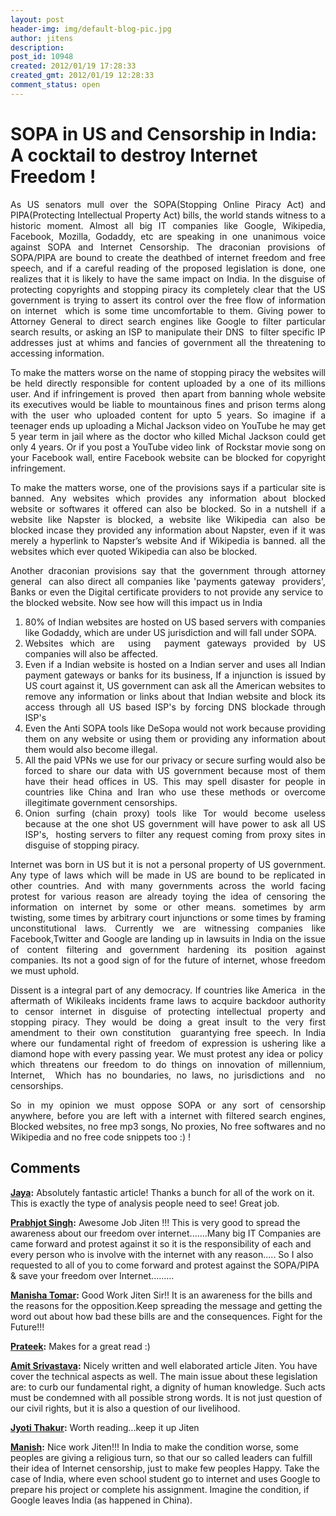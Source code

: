 ```yaml
---
layout: post
header-img: img/default-blog-pic.jpg
author: jitens
description: 
post_id: 10948
created: 2012/01/19 17:28:33
created_gmt: 2012/01/19 12:28:33
comment_status: open
---
```


# SOPA in US and Censorship in India: A cocktail to destroy Internet Freedom !

<p style="text-align: justify;">As US senators mull over the SOPA(Stopping Online Piracy Act) and PIPA(Protecting Intellectual Property Act) bills, the world stands witness to a historic moment. Almost all big IT companies like Google, Wikipedia, Facebook, Mozilla, Godaddy, etc are speaking in one unanimous voice against SOPA and Internet Censorship. The draconian provisions of SOPA/PIPA are bound to create the deathbed of internet freedom and free speech, and if a careful reading of the proposed legislation is done, one realizes that it is likely to have the same impact on India.
In the disguise of protecting copyrights and stopping piracy its completely clear that the US government is trying to assert its control over the free flow of information on internet  which is some time uncomfortable to them. Giving power to Attorney General to direct search engines like Google to filter particular search results, or asking an ISP to manipulate their DNS  to filter specific IP addresses just at whims and fancies of government all the threatening to accessing information. <!--more--></p>

<p style="text-align: justify;">To make the matters worse on the name of stopping piracy the websites will be held directly responsible for content uploaded by a one of its millions user. And if infringement is proved  then apart from banning whole website its executives would be liable to mountainous fines and prison terms along with the user who uploaded content for upto 5 years. So imagine if a teenager ends up uploading a Michal Jackson video on YouTube he may get 5 year term in jail where as the doctor who killed Michal Jackson could get only 4 years. Or if you post a YouTube video link  of Rockstar movie song on your Facebook wall, entire Facebook website can be blocked for copyright infringement.</p>

<p style="text-align: justify;">To make the matters worse, one of the provisions says if a particular site is banned. Any websites which provides any information about blocked website or softwares it offered can also be blocked. So in a nutshell if a website like Napster is blocked, a website like Wikipedia can also be blocked incase they provided any information about Napster, even if it was merely a hyperlink to Napster’s website And if Wikipedia is banned. all the websites which ever quoted Wikipedia can also be blocked.</p>

<p style="text-align: justify;">Another draconian provisions say that the government through attorney general  can also direct all companies like 'payments gateway  providers', Banks or even the Digital certificate providers to not provide any service to  the blocked website. Now see how will this impact us in India</p>

<ol style="text-align: justify;">
    <li>80% of Indian websites are hosted on US based servers with companies  like Godaddy, which are under US jurisdiction and will fall under SOPA.</li>
    <li>Websites which are  using  payment gateways provided by US companies will also be affected.</li>
    <li>Even if a Indian website is hosted on a Indian server and uses all  Indian payment gateways or banks for its business, If a injunction is  issued by US court against it, US government can ask all the American  websites to remove any information or links about that Indian website  and block its access through all US based ISP's by forcing DNS blockade  through ISP's</li>
    <li>Even the Anti SOPA tools like DeSopa would not work because providing  them on any website or using them or providing any information about  them would also become illegal.</li>
    <li>All the paid VPNs we use for our privacy or secure surfing would also be  forced to share our data with US government because most of them have their  head offices in US. This may spell disaster for people in countries  like China and Iran who use these methods or overcome illegitimate  government censorships.</li>
    <li>Onion surfing (chain proxy) tools like Tor would become useless because at  the one shot US government will have power to ask all US ISP's,   hosting servers to filter any request coming from proxy sites in  disguise of stopping piracy.</li>
</ol>

<p style="text-align: justify;">Internet was born in US but it is not a personal property of US  government. Any type of laws which will be made in US are bound to be  replicated in other countries. And with many governments across the  world facing protest for various reason are already toying the idea of  censoring the information on internet by some or other means. sometimes   by arm twisting, some times by arbitrary court injunctions  or some  times by framing unconstitutional laws. Currently we are witnessing  companies like Facebook,Twitter and Google are landing up in lawsuits in  India on the issue of content filtering and government hardening its  position against companies. Its not a good sign of for the future of  internet, whose freedom we must uphold.</p>

<p style="text-align: justify;">Dissent is a integral part of any democracy. If countries like America  in the aftermath of Wikileaks incidents frame laws to acquire backdoor authority to censor internet in disguise of protecting intellectual property and stopping piracy. They would be doing a great insult to the very
first amendment to their own constitution  guarantying free speech. In India where our fundamental right of freedom of expression is ushering like a diamond hope with every passing year. We must protest any idea or policy  which threatens our freedom to do things on innovation of millennium, Internet,  Which has no boundaries, no laws, no jurisdictions and  no censorships.</p>

<p style="text-align: justify;">So in my opinion we must oppose SOPA or any sort of censorship anywhere, before you are left with a internet with filtered search engines, Blocked websites, no free mp3 songs, No proxies, No free softwares and no Wikipedia and no free code snippets too :) !</p>

## Comments

**[Jaya](#7042 "2012-01-20 14:24:11"):** Absolutely fantastic article! Thanks a bunch for all of the work on it. This is exactly the type of analysis people need to see! Great job.

**[Prabhjot Singh](#7043 "2012-01-20 14:44:32"):** Awesome Job Jiten !!! This is very good to spread the awareness about our freedom over internet.......Many big IT Companies are came forward and protest against it so it is the responsibility of each and every person who is involve with the internet with any reason..... So I also requested to all of you to come forward and protest against the SOPA/PIPA & save your freedom over Internet.........

**[Manisha Tomar](#7034 "2012-01-20 10:20:00"):** Good Work Jiten Sir!! It is an awareness for the bills and the reasons for the opposition.Keep spreading the message and getting the word out about how bad these bills are and the consequences. Fight for the Future!!!

**[Prateek](#7036 "2012-01-20 12:09:41"):** Makes for a great read :)

**[Amit Srivastava](#7052 "2012-01-20 21:40:45"):** Nicely written and well elaborated article Jiten. You have cover the technical aspects as well. The main issue about these legislation are: to curb our fundamental right, a dignity of human knowledge. Such acts must be condemned with all possible strong words. It is not just question of our civil rights, but it is also a question of our livelihood.

**[Jyoti Thakur](#7058 "2012-01-21 13:56:49"):** Worth reading...keep it up Jiten

**[Manish](#7025 "2012-01-20 00:49:31"):** Nice work Jiten!!! In India to make the condition worse, some peoples are giving a religious turn, so that our so called leaders can fulfill their idea of Internet censorship, just to make few peoples Happy. Take the case of India, where even school student go to internet and uses Google to prepare his project or complete his assignment. Imagine the condition, if Google leaves India (as happened in China).

